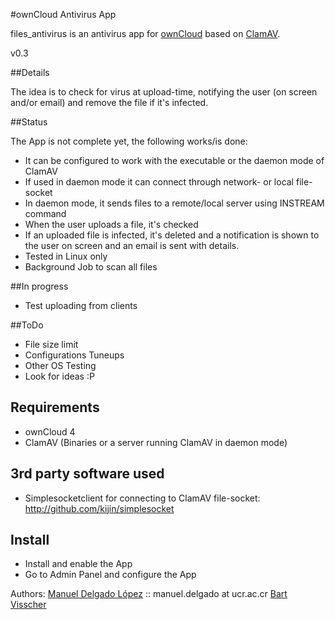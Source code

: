 #ownCloud Antivirus App   

files_antivirus is an antivirus app for [ownCloud](https://github.com/owncloud) based on [ClamAV](http://www.clamav.net).

v0.3

##Details

The idea is to check for virus at upload-time, notifying the user (on screen and/or email) and
remove the file if it's infected.

##Status

The App is not complete yet, the following works/is done:
* It can be configured to work with the executable or the daemon mode of ClamAV
* If used in daemon mode it can connect through network- or local file-socket
* In daemon mode, it sends files to a remote/local server using INSTREAM command
* When the user uploads a file, it's checked
* If an uploaded file is infected, it's deleted and a notification is shown to the user on screen and an email is sent with details.
* Tested in Linux only
* Background Job to scan all files

##In progress

* Test uploading from clients

##ToDo

* File size limit
* Configurations Tuneups
* Other OS Testing
* Look for ideas :P

## Requirements

* ownCloud 4
* ClamAV (Binaries or a server running ClamAV in daemon mode)

## 3rd party software used
* Simplesocketclient for connecting to ClamAV file-socket: http://github.com/kijin/simplesocket


## Install

* Install and enable the App
* Go to Admin Panel and configure the App


Authors:
[Manuel Delgado López](https://github.com/valarauco/) :: manuel.delgado at ucr.ac.cr
[Bart Visscher](https://github.com/bartv2/)
